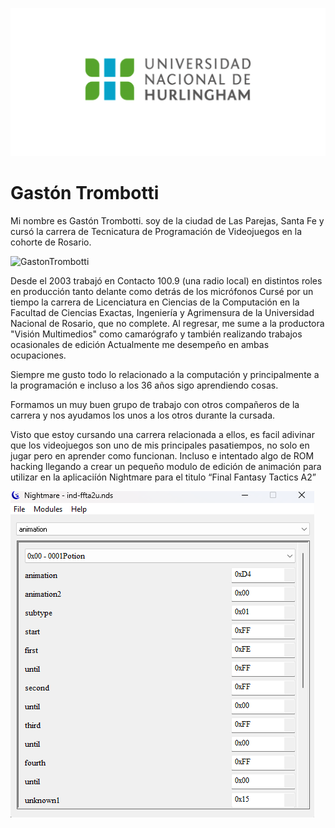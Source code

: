 ![Logo UNAHUR](./assets/UNAHUR.png)

# Gastón Trombotti

Mi nombre es Gastón Trombotti. soy de la ciudad de Las Parejas, Santa Fe y cursó la carrera de
Tecnicatura de Programación de Videojuegos en la cohorte de Rosario.

![GastonTrombotti](./assets/cara.png)

Desde el 2003 trabajó en Contacto 100.9 (una radio local) en distintos roles en producción tanto delante como detrás de los micrófonos
Cursé por un tiempo la carrera de Licenciatura en Ciencias de la Computación en la Facultad de Ciencias Exactas, Ingeniería
y Agrimensura de la Universidad Nacional de Rosario, que no complete.
Al regresar, me sume a la productora "Visión Multimedios" como camarógrafo y también realizando trabajos ocasionales de edición
Actualmente me desempeño en ambas ocupaciones.

Siempre me gusto todo lo relacionado a la computación y principalmente a la programación e incluso a los 36 años
sigo aprendiendo cosas.

Formamos un muy buen grupo de trabajo con otros compañeros de la carrera y nos ayudamos los unos a los otros durante la cursada.

Visto que estoy cursando una carrera relacionada a ellos, es facil adivinar que los videojuegos son uno de mis principales 
pasatiempos, no solo en jugar pero en aprender como funcionan. Incluso e intentado algo de ROM hacking llegando a crear un 
pequeño modulo de edición de animación para utilizar en la aplicaciíón Nightmare para el titulo “Final Fantasy Tactics A2”

![Ejemplo modulo](./assets/module.png)



